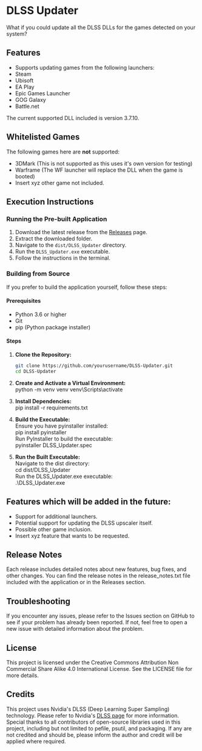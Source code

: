 # DLSS Updater

What if you could update all the DLSS DLLs for the games detected on your system?

## Features

- Supports updating games from the following launchers:
- Steam
- Ubisoft
- EA Play
- Epic Games Launcher
- GOG Galaxy
- Battle.net

The current supported DLL included is version 3.7.10.

## Whitelisted Games

The following games here are **not** supported:
- 3DMark (This is not supported as this uses it's own version for testing)
- Warframe (The WF launcher will replace the DLL when the game is booted)
- Insert xyz other game not included.

## Execution Instructions

### Running the Pre-built Application

1. Download the latest release from the [Releases](https://github.com/Recol/DLSS-Updater/releases) page.
2. Extract the downloaded folder.
3. Navigate to the `dist/DLSS_Updater` directory.
4. Run the `DLSS_Updater.exe` executable.
5. Follow the instructions in the terminal.

### Building from Source

If you prefer to build the application yourself, follow these steps:

#### Prerequisites

- Python 3.6 or higher
- Git
- pip (Python package installer)

#### Steps

1. **Clone the Repository:**  
   ```sh
   git clone https://github.com/yourusername/DLSS-Updater.git
   cd DLSS-Updater

2. **Create and Activate a Virtual Environment:**  
    	python -m venv venv
     	venv\Scripts\activate

3. **Install Dependencies:**  
   	 pip install -r requirements.txt  

4. **Build the Executable:**  
    Ensure you have pyinstaller installed:  
        pip install pyinstaller  
    Run PyInstaller to build the executable:  
        pyinstaller DLSS_Updater.spec  

5. **Run the Built Executable:**  
    Navigate to the dist directory:  
        cd dist/DLSS_Updater  
    Run the DLSS_Updater.exe executable:  
       .\DLSS_Updater.exe  



## Features which will be added in the future:
- Support for additional launchers.
- Potential support for updating the DLSS upscaler itself.
- Possible other game inclusion.
- Insert xyz feature that wants to be requested.

## Release Notes
 Each release includes detailed notes about new features, bug fixes, and other changes. 
 You can find the release notes in the release_notes.txt file included with the application or in the Releases section.

## Troubleshooting
 If you encounter any issues, please refer to the Issues section on GitHub to see if your problem has already been reported. 
 If not, feel free to open a new issue with detailed information about the problem.

## License
 This project is licensed under the Creative Commons Attribution Non Commercial Share Alike 4.0 International License. See the LICENSE file for more details.

## Credits
 This project uses Nvidia's DLSS (Deep Learning Super Sampling) technology. Please refer to Nvidia's [DLSS page](https://www.nvidia.com/en-us/geforce/technologies/dlss/) for more information.
 Special thanks to all contributors of open-source libraries used in this project, including but not limited to pefile, psutil, and packaging.
 If any are not credited and should be, please inform the author and credit will be applied where required.